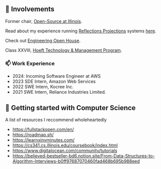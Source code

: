 ## 🌱 Involvements

Former chair, [Open-Source at Illinois](https://opensourceatillinois.com/).

Read about my experience running [Reflections Projections](https://reflectionsprojections.org/) systems [here](https://medium.com/@sohamk2/how-we-reimagined-midwests-premier-technology-conference-503865f546bb).

Check out [Engineering Open House](https://eohillinois.org).

Class XXVIII, [Hoeft Technology & Management Program](https://hoefttechmgmt.web.illinois.edu/).

### 📫 Work Experience

- 2024: Incoming Software Engineer at AWS 
- 2023 SDE Intern, Amazon Web Services
- 2022 SWE Intern, Kocree Inc.
- 2021 SWE Intern, Reliance Industries Limited.

## 📖 Getting started with Computer Science
A list of resources I reccommend wholeheartedly
- https://fullstackopen.com/en/
- https://roadmap.sh/
- https://learnxinyminutes.com/
- https://cs341.cs.illinois.edu/coursebook/index.html
- https://www.digitalocean.com/community/tutorials
- https://believed-bestseller-bd6.notion.site/From-Data-Structures-to-Algorithm-Interviews-b0ff97687070460fad468b695b988eed

<!--
**xuxey/xuxey** isa ✨ _special_ ✨ repository because its `README.md` (this file) appears on your GitHub profile.

Here are some ideas to get you started:

- 🔭 I’m currently working on ...
- 🌱 I’m currently learning ...
- 👯 I’m looking to collaborate on ...
- 🤔 I’m looking for help with ...
- 💬 Ask me about ...
- 📫 How to reach me: ...
- 😄 Pronouns: ...
- ⚡ Fun fact: ...
-->
